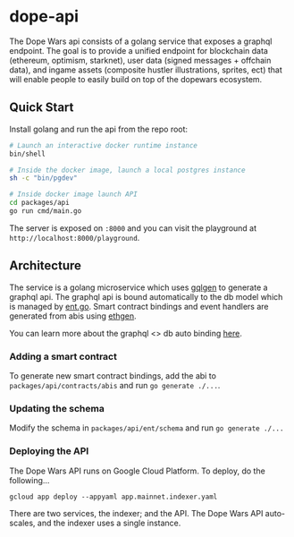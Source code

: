 # dope-api

The Dope Wars api consists of a golang service that exposes a graphql endpoint. The goal is to provide a unified endpoint for blockchain data (ethereum, optimism, starknet), user data (signed messages + offchain data), and ingame assets (composite hustler illustrations, sprites, ect) that will enable people to easily build on top of the dopewars ecosystem.

## Quick Start

Install golang and run the api from the repo root:

```bash
# Launch an interactive docker runtime instance
bin/shell

# Inside the docker image, launch a local postgres instance
sh -c "bin/pgdev"

# Inside docker image launch API
cd packages/api
go run cmd/main.go
```

The server is exposed on `:8000` and you can visit the playground at `http://localhost:8000/playground`.

## Architecture

The service is a golang microservice which uses [gqlgen](https://github.com/99designs/gqlgen) to generate a graphql api. The graphql api is bound automatically to the db model which is managed by [ent.go](https://github.com/ent/ent). Smart contract bindings and event handlers are generated from abis using [ethgen](https://github.com/withtally/synceth).

You can learn more about the graphql <> db auto binding [here](https://entgo.io/docs/tutorial-todo-gql).

### Adding a smart contract

To generate new smart contract bindings, add the abi to `packages/api/contracts/abis` and run `go generate ./...`.

### Updating the schema

Modify the schema in `packages/api/ent/schema` and run `go generate ./...`

### Deploying the API

The Dope Wars API runs on Google Cloud Platform. To deploy, do the following…

```
gcloud app deploy --appyaml app.mainnet.indexer.yaml
```

There are two services, the indexer; and the API. The Dope Wars API auto-scales, and the indexer uses a single instance.

